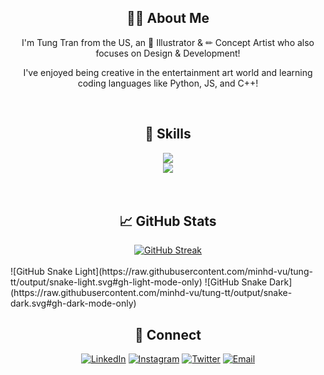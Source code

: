 <h2 align="center">👨‍🎨&nbsp;About Me</h2>

<p align="center">I'm Tung Tran from the US, an 🎨 Illustrator & ✏ Concept Artist who also focuses on Design & Development!</p>
<p align="center">I've enjoyed being creative in the entertainment art world and learning coding languages like Python, JS, and C++!</p>


<!--
**tung-tt/tung-tt** is a ✨ _special_ ✨ repository because its `README.md` (this file) appears on your GitHub profile.

Here are some ideas to get you started:
-->
</br>
<h2 align="center">📝&nbsp;Skills</h2>

<div align="center">
  <img src="https://skillicons.dev/icons?i=python,js,c,cpp">
</br>
  <img src="https://skillicons.dev/icons?i=ps,pr,ae,ai">
</div>
</br>
</br>
<h2 align="center">📈&nbsp;GitHub Stats</h2>

<div align="center">
  <a href="https://git.io/streak-stats"><img src="https://streak-stats.demolab.com?user=tung-tt&theme=tokyonight&mode=weekly" alt="GitHub Streak" /></a>
</div>

</br>
![GitHub Snake Light](https://raw.githubusercontent.com/minhd-vu/tung-tt/output/snake-light.svg#gh-light-mode-only)
![GitHub Snake Dark](https://raw.githubusercontent.com/minhd-vu/tung-tt/output/snake-dark.svg#gh-dark-mode-only)

<h2 align="center">👋&nbsp;Connect</h2>

<div align="center">
  <a href="https://www.linkedin.com/in/tungotran/"><img alt="LinkedIn" src="https://img.shields.io/badge/-tungotran-blue?style=flat&logo=Linkedin&logoColor=white"></a>
  <a href="https://www.instagram.com/tung_t_tran/"><img alt="Instagram" src="https://img.shields.io/badge/tung_t_tran-%23E4405F.svg?logo=Instagram&logoColor=white"></a>
  <a href="https://twitter.com/tung_t_tran"><img alt="Twitter" src="https://img.shields.io/badge/tung_t_tran-%231DA1F2.svg?logo=Twitter&logoColor=white"></a>
  <a href="mailto:yungtungtt@gmail.com"><img alt="Email" src="https://img.shields.io/badge/-yungtungtt@gmail.com-c14438?style=flat&logo=gmail&logoColor=white"></a>
</div>
